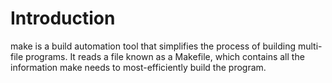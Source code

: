 # Introduction

make is a build automation tool that simplifies the process of building multi-file programs. It reads a file known as a Makefile, which contains all the information make needs to most-efficiently build the program.&#x20;
